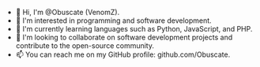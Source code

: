 - 👋 Hi, I'm @Obuscate (VenomZ).
- 👀 I'm interested in programming and software development.
- 🌱  I'm currently learning languages such as Python, JavaScript, and PHP.
- 💞️  I'm looking to collaborate on software development projects and contribute to the open-source community.
- 📫  You can reach me on my GitHub profile: github.com/Obuscate.
